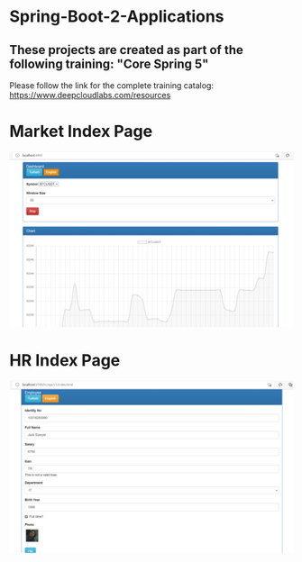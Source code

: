 # Spring-Boot-2-Applications

## These projects are created as part of the following training: "Core Spring 5"

Please follow the link for the complete training catalog: https://www.deepcloudlabs.com/resources

# Market Index Page
![github](market.png)

# HR Index Page
![github](hr.png)

